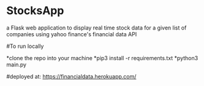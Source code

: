 # StocksApp
 a Flask web application to display real time stock data for a given list of companies using yahoo finance's financial data API
 
 #To run locally
 
 *clone the repo into your machine
 *pip3 install -r requirements.txt
 *python3 main.py
 
 #deployed at: https://financialdata.herokuapp.com/
 
